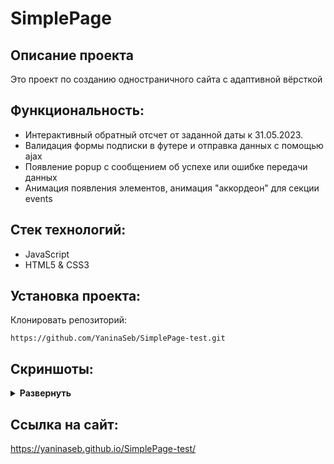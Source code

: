 # SimplePage

## Описание проекта
Это проект по созданию одностраничного сайта с адаптивной вёрсткой  

## Функциональность:
- Интерактивный обратный отсчет от заданной даты к 31.05.2023.
- Валидация формы подписки в футере и отправка данных с помощью ajax
- Появление popup с сообщением об успехе или ошибке передачи данных
- Анимация появления элементов, анимация "аккордеон" для секции events

## Стек технологий:
- JavaScript 
- HTML5 & CSS3

## Установка проекта:

Клонировать репозиторий:

    https://github.com/YaninaSeb/SimplePage-test.git

## Скриншоты:
<details><summary><b>Развернуть</b></summary>

[![yaninaseb github io_SimplePage-test_](https://user-images.githubusercontent.com/85887443/221435890-86a78b26-dfdd-430d-8049-411b9542c689.png)]()


[![yaninaseb github io_SimplePage-test_ (1)](https://user-images.githubusercontent.com/85887443/221435926-6dbbabe9-272b-41f8-b6a2-35dcca93c268.png)]()


</details>

## Ссылка на сайт:
https://yaninaseb.github.io/SimplePage-test/
